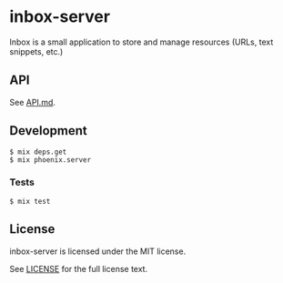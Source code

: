 # inbox-server

Inbox is a small application to store and manage resources (URLs, text snippets, etc.)

## API

See [API.md](./API.md).

## Development

```
$ mix deps.get
$ mix phoenix.server
```

### Tests

```
$ mix test
```

## License

inbox-server is licensed under the MIT license.

See [LICENSE](./LICENSE) for the full license text.
